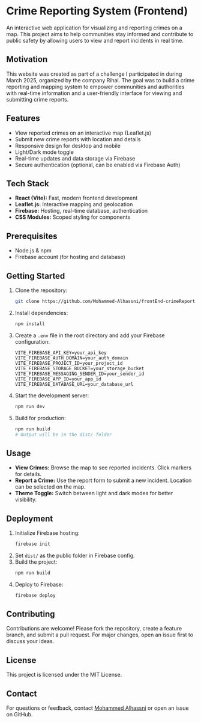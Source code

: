 
# Crime Reporting System (Frontend)

An interactive web application for visualizing and reporting crimes on a map. This project aims to help communities stay informed and contribute to public safety by allowing users to view and report incidents in real time.

## Motivation
This website was created as part of a challenge I participated in during March 2025, organized by the company Rihal. The goal was to build a crime reporting and mapping system to empower communities and authorities with real-time information and a user-friendly interface for viewing and submitting crime reports.

## Features
- View reported crimes on an interactive map (Leaflet.js)
- Submit new crime reports with location and details
- Responsive design for desktop and mobile
- Light/Dark mode toggle
- Real-time updates and data storage via Firebase
- Secure authentication (optional, can be enabled via Firebase Auth)

## Tech Stack
- **React (Vite):** Fast, modern frontend development
- **Leaflet.js:** Interactive mapping and geolocation
- **Firebase:** Hosting, real-time database, authentication
- **CSS Modules:** Scoped styling for components

## Prerequisites
- Node.js & npm
- Firebase account (for hosting and database)

## Getting Started
1. Clone the repository:
	```bash
	git clone https://github.com/Mohammed-Alhassni/frontEnd-crimeReportingSystem.git
	```
2. Install dependencies:
	```bash
	npm install
	```
3. Create a `.env` file in the root directory and add your Firebase configuration:
	```env
	VITE_FIREBASE_API_KEY=your_api_key
	VITE_FIREBASE_AUTH_DOMAIN=your_auth_domain
	VITE_FIREBASE_PROJECT_ID=your_project_id
	VITE_FIREBASE_STORAGE_BUCKET=your_storage_bucket
	VITE_FIREBASE_MESSAGING_SENDER_ID=your_sender_id
	VITE_FIREBASE_APP_ID=your_app_id
	VITE_FIREBASE_DATABASE_URL=your_database_url
	```
4. Start the development server:
	```bash
	npm run dev
	```
5. Build for production:
	```bash
	npm run build
	# Output will be in the dist/ folder
	```

## Usage
- **View Crimes:** Browse the map to see reported incidents. Click markers for details.
- **Report a Crime:** Use the report form to submit a new incident. Location can be selected on the map.
- **Theme Toggle:** Switch between light and dark modes for better visibility.

## Deployment
1. Initialize Firebase hosting:
	```bash
	firebase init
	```
2. Set `dist/` as the public folder in Firebase config.
3. Build the project:
	```bash
	npm run build
	```
4. Deploy to Firebase:
	```bash
	firebase deploy
	```

## Contributing
Contributions are welcome! Please fork the repository, create a feature branch, and submit a pull request. For major changes, open an issue first to discuss your ideas.

## License
This project is licensed under the MIT License.

## Contact
For questions or feedback, contact [Mohammed Alhassni](www.linkedin.com/in/mohammed-al-hassni-38a84b2b1) or open an issue on GitHub.


